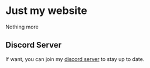 # Just my website
Nothing more

## Discord Server
If want, you can join my [discord server](https://discord.gg/MQgTSM4qtm) to stay up to date.
